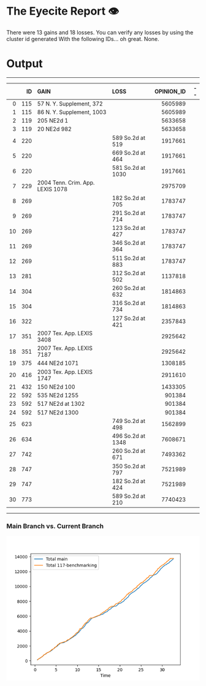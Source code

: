 # The Eyecite Report :eye:
There were 13 gains and 18 losses.
You can verify any losses by using the cluster id generated
With the following IDs... oh great. None.

# Output
---------

|    |   ID | GAIN                             | LOSS              |   OPINION_ID |   -- |
|---:|-----:|:---------------------------------|:------------------|-------------:|-----:|
|  0 |  115 | 57 N. Y. Supplement, 372         |                   |      5605989 |      |
|  1 |  115 | 86 N. Y. Supplement, 1003        |                   |      5605989 |      |
|  2 |  119 | 205 NE2d 1                       |                   |      5633658 |      |
|  3 |  119 | 20 NE2d 982                      |                   |      5633658 |      |
|  4 |  220 |                                  | 589 So.2d at 519  |      1917661 |      |
|  5 |  220 |                                  | 669 So.2d at 464  |      1917661 |      |
|  6 |  220 |                                  | 581 So.2d at 1030 |      1917661 |      |
|  7 |  229 | 2004 Tenn. Crim. App. LEXIS 1078 |                   |      2975709 |      |
|  8 |  269 |                                  | 182 So.2d at 705  |      1783747 |      |
|  9 |  269 |                                  | 291 So.2d at 714  |      1783747 |      |
| 10 |  269 |                                  | 123 So.2d at 427  |      1783747 |      |
| 11 |  269 |                                  | 346 So.2d at 364  |      1783747 |      |
| 12 |  269 |                                  | 511 So.2d at 883  |      1783747 |      |
| 13 |  281 |                                  | 312 So.2d at 502  |      1137818 |      |
| 14 |  304 |                                  | 260 So.2d at 632  |      1814863 |      |
| 15 |  304 |                                  | 316 So.2d at 734  |      1814863 |      |
| 16 |  322 |                                  | 127 So.2d at 421  |      2357843 |      |
| 17 |  351 | 2007 Tex. App. LEXIS 3408        |                   |      2925642 |      |
| 18 |  351 | 2007 Tex. App. LEXIS 7187        |                   |      2925642 |      |
| 19 |  375 | 444 NE2d 1071                    |                   |      1308185 |      |
| 20 |  416 | 2003 Tex. App. LEXIS 1747        |                   |      2911610 |      |
| 21 |  432 | 150 NE2d 100                     |                   |      1433305 |      |
| 22 |  592 | 535 NE2d 1255                    |                   |       901384 |      |
| 23 |  592 | 517 NE2d at 1302                 |                   |       901384 |      |
| 24 |  592 | 517 NE2d 1300                    |                   |       901384 |      |
| 25 |  623 |                                  | 749 So.2d at 498  |      1562899 |      |
| 26 |  634 |                                  | 496 So.2d at 1348 |      7608671 |      |
| 27 |  742 |                                  | 260 So.2d at 671  |      7493362 |      |
| 28 |  747 |                                  | 350 So.2d at 797  |      7521989 |      |
| 29 |  747 |                                  | 182 So.2d at 424  |      7521989 |      |
| 30 |  773 |                                  | 589 So.2d at 210  |      7740423 |      |\n\n# Speed Comparison
-------------------
### Main Branch vs. Current Branch
![image](https://github.com/flooie/pingme/blob/main/pr7-time-comparison.png?raw=true)
